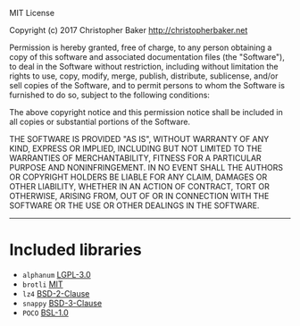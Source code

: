 MIT License

Copyright (c) 2017 Christopher Baker <http://christopherbaker.net>

Permission is hereby granted, free of charge, to any person obtaining a copy
of this software and associated documentation files (the "Software"), to deal
in the Software without restriction, including without limitation the rights
to use, copy, modify, merge, publish, distribute, sublicense, and/or sell
copies of the Software, and to permit persons to whom the Software is
furnished to do so, subject to the following conditions:

The above copyright notice and this permission notice shall be included in all
copies or substantial portions of the Software.

THE SOFTWARE IS PROVIDED "AS IS", WITHOUT WARRANTY OF ANY KIND, EXPRESS OR
IMPLIED, INCLUDING BUT NOT LIMITED TO THE WARRANTIES OF MERCHANTABILITY,
FITNESS FOR A PARTICULAR PURPOSE AND NONINFRINGEMENT. IN NO EVENT SHALL THE
AUTHORS OR COPYRIGHT HOLDERS BE LIABLE FOR ANY CLAIM, DAMAGES OR OTHER
LIABILITY, WHETHER IN AN ACTION OF CONTRACT, TORT OR OTHERWISE, ARISING FROM,
OUT OF OR IN CONNECTION WITH THE SOFTWARE OR THE USE OR OTHER DEALINGS IN THE
SOFTWARE.

---

# Included libraries
- `alphanum` [LGPL-3.0](https://opensource.org/licenses/LGPL-3.0)
- `brotli` [MIT](https://opensource.org/licenses/MIT)
- `lz4` [BSD-2-Clause](https://opensource.org/licenses/BSD-2-Clause)
- `snappy` [BSD-3-Clause](https://opensource.org/licenses/BSD-3-Clause)
- `POCO` [BSL-1.0](https://opensource.org/licenses/BSL-1.0)